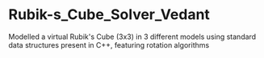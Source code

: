 # Rubik-s_Cube_Solver_Vedant
Modelled a virtual Rubik's Cube (3x3) in 3 different models using standard data structures present in C++, featuring rotation algorithms

